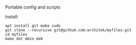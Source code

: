 Portable config and scripts

Install:

    apt install git make sudo
    git clone --recursive git@github.com:architek/myfiles.git
    cd myfiles
    make dot mbin deb

